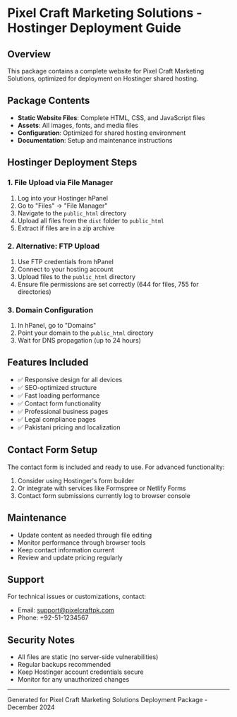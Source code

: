 # Pixel Craft Marketing Solutions - Hostinger Deployment Guide

## Overview
This package contains a complete website for Pixel Craft Marketing Solutions, optimized for deployment on Hostinger shared hosting.

## Package Contents
- **Static Website Files**: Complete HTML, CSS, and JavaScript files
- **Assets**: All images, fonts, and media files
- **Configuration**: Optimized for shared hosting environment
- **Documentation**: Setup and maintenance instructions

## Hostinger Deployment Steps

### 1. File Upload via File Manager
1. Log into your Hostinger hPanel
2. Go to "Files" → "File Manager"
3. Navigate to the `public_html` directory
4. Upload all files from the `dist` folder to `public_html`
5. Extract if files are in a zip archive

### 2. Alternative: FTP Upload
1. Use FTP credentials from hPanel
2. Connect to your hosting account
3. Upload files to the `public_html` directory
4. Ensure file permissions are set correctly (644 for files, 755 for directories)

### 3. Domain Configuration
1. In hPanel, go to "Domains"
2. Point your domain to the `public_html` directory
3. Wait for DNS propagation (up to 24 hours)

## Features Included
- ✅ Responsive design for all devices
- ✅ SEO-optimized structure
- ✅ Fast loading performance
- ✅ Contact form functionality
- ✅ Professional business pages
- ✅ Legal compliance pages
- ✅ Pakistani pricing and localization

## Contact Form Setup
The contact form is included and ready to use. For advanced functionality:
1. Consider using Hostinger's form builder
2. Or integrate with services like Formspree or Netlify Forms
3. Contact form submissions currently log to browser console

## Maintenance
- Update content as needed through file editing
- Monitor performance through browser tools
- Keep contact information current
- Review and update pricing regularly

## Support
For technical issues or customizations, contact:
- Email: support@pixelcraftpk.com
- Phone: +92-51-1234567

## Security Notes
- All files are static (no server-side vulnerabilities)
- Regular backups recommended
- Keep Hostinger account credentials secure
- Monitor for any unauthorized changes

---
Generated for Pixel Craft Marketing Solutions
Deployment Package - December 2024